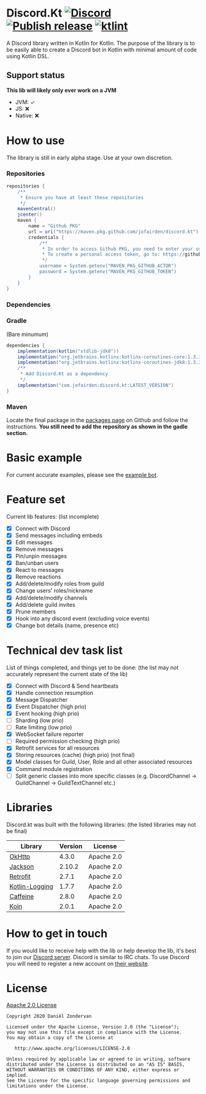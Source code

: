 # Discord.Kt [![Discord](https://img.shields.io/discord/663780943609331733.svg?style=flat-square)](https://discord.gg/RkBVCmy) [![Publish release](https://github.com/Jofairden/Discord.Kt/workflows/Publish%20release/badge.svg)](https://github.com/Jofairden/Discord.Kt/actions?query=workflow%3A%22Publish+release%22+is%3Asuccess) [![ktlint](https://img.shields.io/badge/code%20style-%E2%9D%A4-FF4081.svg)](https://ktlint.github.io/)
A Discord library written in Kotlin for Kotlin. The purpose of the library is to be easily able to create a Discord bot in Kotlin with minimal amount of code using Kotlin DSL.

## Support status
**This lib will likely only ever work on a JVM**
*   JVM: ✓
*   JS: ❌
*   Native: ❌

# How to use
The library is still in early alpha stage. Use at your own discretion.

### Repositories
```groovy
repositories {
    /**
     * Ensure you have at least these repositories
     */
    mavenCentral()
    jcenter()
    maven {
        name = "Github PKG"
        url = uri("https://maven.pkg.github.com/jofairden/discord.kt")
        credentials {
            /**
             * In order to access Github PKG, you need to enter your username and access token with the read:packages grant
             * To create a personal access token, go to: https://github.com/settings/tokens
             */
            username = System.getenv("MAVEN_PKG_GITHUB_ACTOR")
            password = System.getenv("MAVEN_PKG_GITHUB_TOKEN")
        }
    }
}
```
### Dependencies
### Gradle
(Bare minumum)
```groovy
dependencies {
    implementation(kotlin("stdlib-jdk8"))
    implementation("org.jetbrains.kotlinx:kotlinx-coroutines-core:1.3.3")
    implementation("org.jetbrains.kotlinx:kotlinx-coroutines-jdk8:1.3.3")
    /**
     * Add Discord.Kt as a dependency
     */
    implementation("com.jofairden:discord.kt:LATEST_VERSION")
}
```
### Maven
Locate the final package in the [packages page](https://github.com/Jofairden/Discord.Kt/packages) on Github and follow the instructions.
**You still need to add the repository as shown in the gadle section.**

# Basic example
For current accurate examples, please see the [example bot](https://github.com/Jofairden/Discord.Kt-Example-Bot).

# Feature set
Current lib features: (list incomplete)
- [x] Connect with Discord
- [x] Send messages including embeds
- [x] Edit messages
- [x] Remove messages
- [x] Pin/unpin messages
- [x] Ban/unban users
- [x] React to messages
- [x] Remove reactions
- [x] Add/delete/modify roles from guild
- [x] Change users' roles/nickname
- [x] Add/delete/modify channels
- [x] Add/delete guild invites
- [x] Prune members
- [x] Hook into any discord event (excluding voice events)
- [x] Change bot details (name, presence etc)

# Technical dev task list
List of things completed, and things yet to be done: (the list may not accurately represent the current state of the lib)
- [x] Connect with Discord & Send heartbeats
- [x] Handle connection resumption
- [x] Message Dispatcher
- [x] Event Dispatcher (high prio)
- [x] Event hooking (high prio)
- [ ] Sharding (low prio)
- [ ] Rate limiting (low prio)
- [x] WebSocket failure reporter
- [ ] Required permission checking (high prio)
- [x] Retrofit services for all resources
- [x] Storing resources (cache) (high prio) (not final)
- [x] Model classes for Guild, User, Role and all other associated resources
- [x] Command module registration
- [ ] Split generic classes into more specific classes (e.g. DiscordChannel -> GuildChannel -> GuildTextChannel etc.)

# Libraries
Discord.kt was built with the following libraries: (the listed libraries may not be final)

| Library       | Version       | License       |
| ------------- | ------------- | ------------- |
| [OkHttp](https://github.com/square/okhttp)  | 4.3.0 | Apache 2.0 |
| [Jackson](https://github.com/FasterXML/jackson)  | 2.10.2| Apache 2.0 |
| [Retrofit](https://github.com/square/retrofit) | 2.7.1 | Apache 2.0 |
| [Kotlin-Logging](https://github.com/MicroUtils/kotlin-logging) | 1.7.7 | Apache 2.0 |
| [Caffeine](https://github.com/ben-manes/caffeine) | 2.8.0 | Apache 2.0 |
| [Koin](https://github.com/InsertKoinIO/koin) | 2.0.1 | Apache 2.0 |

# How to get in touch

If you would like to receive help with the lib or help develop the lib, it's best to join our [Discord server](https://discord.gg/RkBVCmy). Discord is similar to IRC chats. To use Discord you will need to register a new account on [their website](https://discordapp.com/).

# License
[Apache 2.0 License](https://github.com/Jofairden/Discord.Kt/blob/master/LICENSE)
```
Copyright 2020 Daniël Zondervan

Licensed under the Apache License, Version 2.0 (the "License");
you may not use this file except in compliance with the License.
You may obtain a copy of the License at

   http://www.apache.org/licenses/LICENSE-2.0

Unless required by applicable law or agreed to in writing, software
distributed under the License is distributed on an "AS IS" BASIS,
WITHOUT WARRANTIES OR CONDITIONS OF ANY KIND, either express or implied.
See the License for the specific language governing permissions and
limitations under the License.
```

